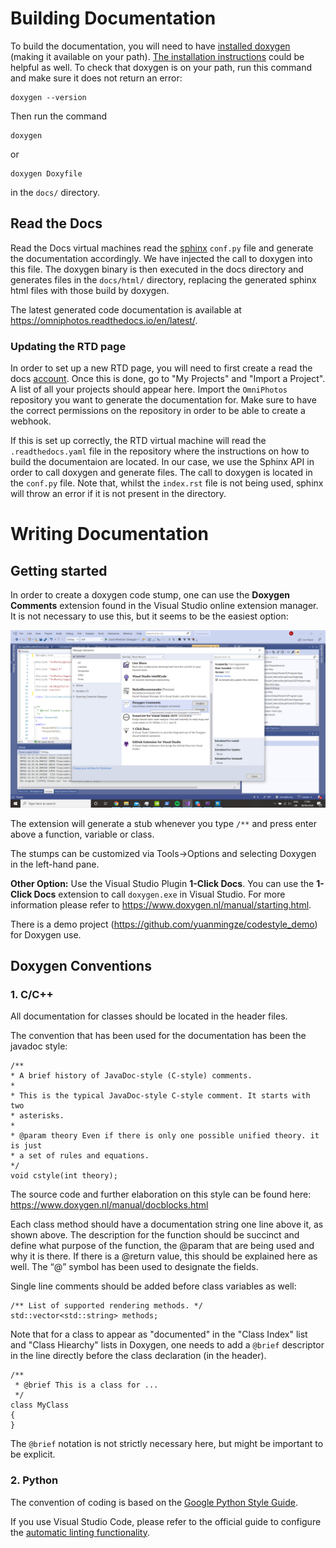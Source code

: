 # Building Documentation

To build the documentation, you will need to have [installed doxygen](https://www.doxygen.nl/download.html) (making it available on your path).
[The installation instructions](https://www.doxygen.nl/manual/install.html) could be helpful as well.
To check that doxygen is on your path, run this command and make sure it does not return an error:
    
    doxygen --version

Then run the command 
	
	doxygen

or 

    doxygen Doxyfile

in the `docs/` directory.


## Read the Docs

Read the Docs virtual machines read the [sphinx](https://www.sphinx-doc.org/) `conf.py` file and generate the documentation accordingly.
We have injected the call to doxygen into this file.
The doxygen binary is then executed in the docs directory and generates files in the `docs/html/` directory, replacing the generated sphinx html files with those build by doxygen.

The latest generated code documentation is available at https://omniphotos.readthedocs.io/en/latest/.

### Updating the RTD page

In order to set up a new RTD page, you will need to first create a read the docs [account](https://readthedocs.org/accounts/signup/).
Once this is done, go to "My Projects" and "Import a Project".
A list of all your projects should appear here. 
Import the `OmniPhotos` repository you want to generate the documentation for. 
Make sure to have the correct permissions on the repository in order to be able to create a webhook. 

If this is set up correctly, the RTD virtual machine will read the `.readthedocs.yaml` file in the repository where the instructions on how to build the documentaion are located.
In our case, we use the Sphinx API in order to call doxygen and generate files. 
The call to doxygen is located in the `conf.py` file.
Note that, whilst the `index.rst` file is not being used, sphinx will throw an error if it is not present in the directory. 

# Writing Documentation

## Getting started

In order to create a doxygen code stump, one can use the **Doxygen Comments** extension found in the Visual Studio online extension manager.
It is not necessary to use this, but it seems to be the easiest option:

<img src='images/vs_screenshot_1.png'/>

The extension will generate a stub whenever you type `/**` and press enter above a function, variable or class.

The stumps can be customized via Tools->Options and selecting Doxygen in the left-hand pane.

**Other Option:**
Use the Visual Studio Plugin **1-Click Docs**.
You can use the **1-Click Docs** extension to call `doxygen.exe` in Visual Studio.
For more information please refer to https://www.doxygen.nl/manual/starting.html.

There is a demo project (https://github.com/yuanmingze/codestyle_demo) for Doxygen use.


## Doxygen Conventions

### 1. C/C++

All documentation for classes should be located in the header files.

The convention that has been used for the documentation has been the javadoc style:

	/**
	* A brief history of JavaDoc-style (C-style) comments.
	*
	* This is the typical JavaDoc-style C-style comment. It starts with two
	* asterisks.
	*
	* @param theory Even if there is only one possible unified theory. it is just
	* a set of rules and equations.
	*/
	void cstyle(int theory);

The source code and further elaboration on this style can be found here:
https://www.doxygen.nl/manual/docblocks.html

Each class method should have a documentation string one line above it, as shown above.
The description for the function should be succinct and define what purpose of the function, the @param that are being used and why it is there.
If there is a @return value, this should be explained here as well.
The “@” symbol has been used to designate the fields.

Single line comments should be added before class variables as well:

	/** List of supported rendering methods. */
	std::vector<std::string> methods;

Note that for a class to appear as "documented" in the "Class Index" list and "Class Hiearchy" lists in Doxygen, one needs to add a `@brief` descriptor in the line directly before the class declaration (in the header).

	/**
	 * @brief This is a class for ...
	 */
	class MyClass
	{
	}
The `@brief` notation is not strictly necessary here, but might be important to be explicit.


### 2. Python

The convention of coding is based on the [Google Python Style Guide](https://google.github.io/styleguide/pyguide.html).

If you use Visual Studio Code, please refer to the official guide to configure the [automatic linting functionality](https://code.visualstudio.com/docs/python/linting).
